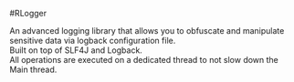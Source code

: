 #RLogger

An advanced logging library that allows you to obfuscate and manipulate sensitive data via logback configuration file.   
Built on top of SLF4J and Logback.  
All operations are executed on a dedicated thread to not slow down the Main thread.  

